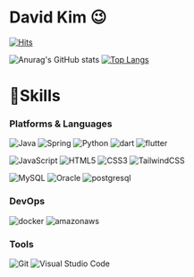 # David Kim 😉

[![Hits](https://hits.seeyoufarm.com/api/count/incr/badge.svg?url=https%3A%2F%2Fgithub.com%2Fdavidkim97%2Fhit-counter&count_bg=%23EB3C75&title_bg=%23555555&icon=&icon_color=%23F36767&title=hits&edge_flat=false)](https://hits.seeyoufarm.com)

![Anurag's GitHub stats](https://github-readme-stats.vercel.app/api?username=davidkim97&show_icons=true&theme=radical)
[![Top Langs](https://github-readme-stats.vercel.app/api/top-langs/?username=davidkim97&theme=radical&layout=compact)](https://github.com/anuraghazra/github-readme-stats)

# 💪Skills
### Platforms & Languages

![Java](https://img.shields.io/badge/Java-007396.svg?&style=for-the-badge&logo=Java&logoColor=white)
![Spring](https://img.shields.io/badge/Spring-6DB33F.svg?&style=for-the-badge&logo=Spring&logoColor=white)
![Python](https://img.shields.io/badge/Python-3776AB.svg?&style=for-the-badge&logo=Python&logoColor=white)
![dart](https://img.shields.io/badge/dart-##0175C2.svg?&style=for-the-badge&logo=Dart&logoColor=white)
![flutter](https://img.shields.io/badge/flutter-#02569B.svg?&style=for-the-badge&logo=flutter&logoColor=white)



![JavaScript](https://img.shields.io/badge/JavaScript-F7DF1E.svg?&style=for-the-badge&logo=JavaScript&logoColor=white)
![HTML5](https://img.shields.io/badge/HTML5-E34F26.svg?&style=for-the-badge&logo=HTML5&logoColor=white)
![CSS3](https://img.shields.io/badge/CSS3-1572B6.svg?&style=for-the-badge&logo=CSS3&logoColor=white)
![TailwindCSS](https://img.shields.io/badge/tailwindcss-#06B6D4.svg?&style=for-the-badge&logo=tailwindcss&logoColor=white)

![MySQL](https://img.shields.io/badge/MySQL-4479A1.svg?&style=for-the-badge&logo=MySQL&logoColor=white)
![Oracle](https://img.shields.io/badge/Oracle-F80000.svg?&style=for-the-badge&logo=Oracle&logoColor=white)
![postgresql](https://img.shields.io/badge/postgresql-#4169E1.svg?&style=for-the-badge&logo=postgresql&logoColor=white)

### DevOps
![docker](https://img.shields.io/badge/docker-#2496ED.svg?&style=for-the-badge&logo=docker&logoColor=white)
![amazonaws](https://img.shields.io/badge/amazonaws-#232F3E.svg?&style=for-the-badge&logo=amazonaws&logoColor=white)

### Tools
![Git](https://img.shields.io/badge/Git-F05032.svg?&style=for-the-badge&logo=Git&logoColor=white)
![Visual Studio Code](https://img.shields.io/badge/Visual%20Studio%20Code-007ACC.svg?&style=for-the-badge&logo=Visual%20Studio%20Code&logoColor=white)




 
